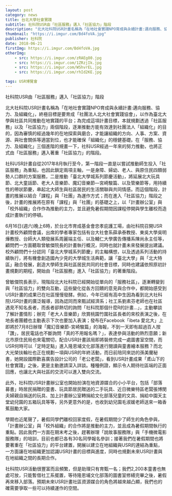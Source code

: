 ```yaml
---
layout: post
category: news
title: 台北大學社會實踐
subtitle: 社科院USR由「社區服務」邁入「社區協力」階段
description: "北大社科院USR計畫名稱為「在地社會實踐NPO育成與永續計畫:邁向服務、協力、及組織化」，終極目標是要育成「社團法人北大社會實踐協會」..."
thumbnail: "https://i.imgur.com/Bd4foVA.jpg"
publisher: 社科院
date: 2018-06-21
firstImg: https://i.imgur.com/Bd4foVA.jpg
otherImg:
    - src: https://i.imgur.com/zRAEg80.jpg
    - src: https://i.imgur.com/1ZRzjIk.jpg
    - src: https://i.imgur.com/WShvrEL.jpg
    - src: https://i.imgur.com/rhId2KE.jpg

tags: USR博覽會
---
```


社科院USR由「社區服務」邁入「社區協力」階段

北大社科院USR計畫名稱為「在地社會實踐NPO育成與永續計畫:邁向服務、協力、及組織化」，終極目標是要育成「社團法人北大社會實踐協會」，以作為臺北大學與社區共同推動在地實踐的平台；為完成這項計畫目標，本就規劃透過「社區服務」以及「社區協力」兩個階段，逐漸推動方能有效達到社團法人「組織化」的目的，因為審慎的經過幾年的在地探索與磨合，才能讓組織的方向、人事、方案、資源、與社會關係等適當到位，也才能確保「組織化」的穩健基礎。在「服務、協力、及組織化」三個進階的規畫一下，社科USR經過一年來的努力推動，也將正式由「社區服務」邁入著重「社區協力」的階段。

社科USR計畫自從2017年8月執行至今，第一階段一直是以嘗試推動師生投入「社區服務」為重點，也因此鎖定兩項主軸，一是身障、婦幼、老人、與原住民四類弱勢人口群的方案服務，二是推動「臺北大學城系列節慶活動」，將延展北大玩具節、北大童話節、老大人音樂節、魔幻音樂節—宮崎駿篇、以及管樂節等，用持續性的帶狀節慶，串起北大師生與社區居民的生活關聯與共同情感。而這個階段，計畫的推展以結合「課程」與「社團」為運作方式；而在進入「社區協力」階段之後，計畫的推展將在原有「課程」與「社團」的基礎之上，以「計畫辦公室」與「校外組織」合作作為推動的主力，並且避免暑假期間因課程停開與學生離校而造成計畫執行的停頓。

6月16日(週六)晚上6時，於台北市育成基金會忠孝庇護工場，由社科院召開USR計畫校外顧問會議，出席的學者專家包括有台大社會系薛承泰教授、東吳大學吳明燁教授、台師大人類發展系周麗端主任、以及輔仁大學廣告傳播系陳尚永主任等，顧問們一方面聽取曾敏傑院長的計畫執行概況，同時也就計畫未來發展提出建議。校外顧問們十分認同「臺北大學城系列節慶」的主軸構想，以及透過系列活動的持續執行，將有機會創造國內少見的大學城生活典範，讓「臺北大學」與「北大特區」融合發展，創造大學師生與社區居民共同的社會目標，同時也建議依照原初計畫規劃的期程，開始由「社區服務」進入「社區協力」的著重階段。

曾敏傑院長表示，現階段北大社科院已經開始從單向的「服務社區」，逐漸轉變到與「社區協力」的雙向互動，這些變化從各方回饋的意見與合作中，都開始感受到USR計畫的成果已在社區慢慢發酵。例如，今年已經有高中生因為看到北大社科院USR計畫的廣泛報導，因為認同而來甄試經濟系；社工系劉素芬老師也在社區遇見不知名長者，而長者卻熱切的詢問「社科院那個什麼R的計畫…」，主動攀談了解計畫情形；辦完「老大人音樂節」欣賞桃園竹圍社區長者的來校表演之後，在地長者團體也主動表示下次也要加入表演；發布在Facebook「ibeta 愛北大」上即將於7月8日辦理「魔幻音樂節-宮崎駿篇」的海報，不到一天即有超過百人按「讚」，居民電話也不斷詢問「真的不用報名嗎？」，表達參與活動的熱烈意願；新北市原住民局也來電關切，配合USR計畫該局即將裝修完成一處圖書室空間，而USR何時可以「定時定點」進入隆恩埔文化部落進行閱讀與童書繪本服務？而北大光榮扶輪社也正在規劃一項與USR的年終活動，而日前陪同來訪的孫美蘭秘書，她開設國際歡喜廣告設計公司的「老公老闆」，看到USR計畫成果「鳶山下的社會實踐」之後，更是主動邀請深入詳談。種種例證，顯示令人期待社區端的正面回應，也讓北大與社區的交流可以進入雙向交流。

此外，社科院USR計畫辦公室也開始扮演在地資源媒合的小小平台，包括「部落募書」時居民捐贈的童書、玩具節居民贈送的二手玩具、近日微樂特區老闆張博閔夫婦親自捐送的玩具、加上計畫辦公室轉捐給文化部落兒童的文具、捐給中園天主堂幼兒園的五箱玩具等等，另外更意外的是，也收到幼兒園毛淑媛老師送來一箱香蕉鼓勵大家。

學期也近尾聲了，暑假同學們離校回家度假，在暑假期間少了師生的角色參與，「計畫辦公室」與「校外組織」的合作將是推動的主力，並且成為暑假期間執行的重點。因此我們一方面在期末考之後，趕著辦理「說故事服務隊」與「手機微電影服務隊」的培訓，目前也都已各有30名同學報名參訓；接著我們在暑假期間也將要著重在「社區協力」的平台建置，開展以建立在地組織與USR的連結為重點，一方面讓在地組織更加認識USR計畫的目標與進度，同時也規劃未來USR計畫與在地組織之間的長期合作。

社科院USR活動很豐富而且頻繁，但是助理只有育甄一名；我們2,200本童書也無處可放，只能暫借社工系擺置，等待隆恩埔文化部落的圖書室修繕完畢之後，暑假再來移入部落。預期未來USR計畫社區資源媒合的角色將越來越凸顯，我們也的確需要爭取一些可以持續運作的空間。
